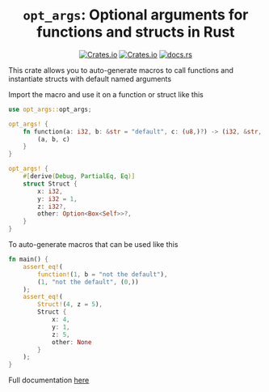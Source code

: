 <div align="center">
<h1><code>opt_args</code>: Optional arguments for functions and structs in Rust</h1>
<p>
    <a href="https://crates.io/crates/opt_args"><img alt="Crates.io" src="https://img.shields.io/crates/v/opt_args?logo=rust"></a>
    <a href="https://crates.io/crates/opt_args"><img alt="Crates.io" src="https://img.shields.io/crates/d/opt_args?logo=rust"></a>
    <a href="https://docs.rs/opt_args"><img alt="docs.rs" src="https://img.shields.io/docsrs/opt_args?logo=rust"></a>
</p>
</div>

This crate allows you to auto-generate macros to call functions and instantiate structs with default named arguments

Import the macro and use it on a function or struct like this

```rust
use opt_args::opt_args;

opt_args! {
    fn function(a: i32, b: &str = "default", c: (u8,)?) -> (i32, &str, (u8,)) {
        (a, b, c)
    }
}

opt_args! {
    #[derive(Debug, PartialEq, Eq)]
    struct Struct {
        x: i32,
        y: i32 = 1,
        z: i32?,
        other: Option<Box<Self>>?,
    }
}
```

To auto-generate macros that can be used like this

```rust
fn main() {
    assert_eq!(
        function!(1, b = "not the default"),
        (1, "not the default", (0,))
    );
    assert_eq!(
        Struct!(4, z = 5),
        Struct {
            x: 4,
            y: 1,
            z: 5,
            other: None
        }
    );
}
```

Full documentation [here](https://docs.rs/opt_args/latest/opt_args/)
